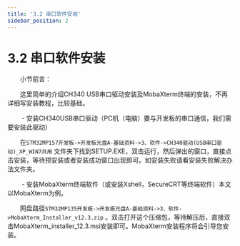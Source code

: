 ```yaml
---
title: '3.2 串口软件安装'
sidebar_position: 2
---
```


# 3.2 串口软件安装

&emsp;&emsp;小节前言：

&emsp;&emsp;这里简单的介绍CH340 USB串口驱动安装及MobaXterm终端的安装，不再详细写安装教程，比较基础。

&emsp;&emsp; - 安装CH340USB串口驱动（PC机（电脑）要与开发板的串口通信，我们需要安装此驱动）

&emsp;&emsp;在`STM32MP157开发板->开发板光盘A-基础资料->3、软件->CH340驱动(USB串口驱动)_XP_WIN7共用` 文件夹下找到SETUP.EXE，双击运行，然后弹出的窗口，直接点击安装，等待预安装或者安装成功窗口出现即可。如安装失败请看安装失败解决办法文件夹。

&emsp;&emsp; - 安装MobaXterm终端软件（或安装Xshell，SecureCRT等终端软件）本文以MobaXterm为例。

&emsp;&emsp;网盘路径`STM32MP135开发板->开发板光盘A-基础资料->3、软件->MobaXterm_Installer_v12.3.zip` 。双击打开这个压缩包，等待解压后，直接双击MobaXterm_installer_12.3.msi安装即可。MobaXterm安装程序将会引导您安装。


